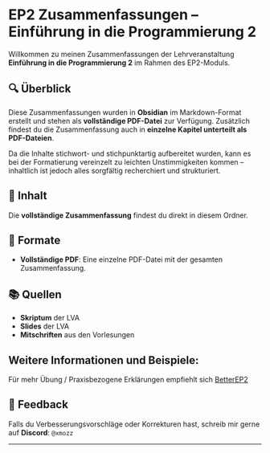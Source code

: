 # EP2 Zusammenfassungen – Einführung in die Programmierung 2

Willkommen zu meinen Zusammenfassungen der Lehrveranstaltung **Einführung in die Programmierung 2** im Rahmen des EP2-Moduls.

## 🔍 Überblick

Diese Zusammenfassungen wurden in **Obsidian** im Markdown-Format erstellt und stehen als **vollständige PDF-Datei** zur Verfügung. Zusätzlich findest du die Zusammenfassung auch in **einzelne Kapitel unterteilt als PDF-Dateien**.

Da die Inhalte stichwort- und stichpunktartig aufbereitet wurden, kann es bei der Formatierung vereinzelt zu leichten Unstimmigkeiten kommen – inhaltlich ist jedoch alles sorgfältig recherchiert und strukturiert.


## 📁 Inhalt

Die **vollständige Zusammenfassung** findest du direkt in diesem Ordner.


## 📄 Formate

-   **Vollständige PDF**: Eine einzelne PDF-Datei mit der gesamten Zusammenfassung.


## 📚 Quellen

-   **Skriptum** der LVA
-   **Slides** der LVA
-   **Mitschriften** aus den Vorlesungen

## Weitere Informationen und Beispiele:

Für mehr Übung / Praxisbezogene Erklärungen empfiehlt sich [BetterEP2](https://github.com/AnonymeMasse/BetterEP2/tree/main)

## 🙋 Feedback

Falls du Verbesserungsvorschläge oder Korrekturen hast, schreib mir gerne auf **Discord**: `@xmozz`

---
